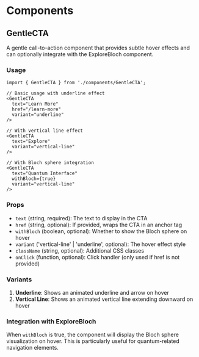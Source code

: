 # Components

## GentleCTA

A gentle call-to-action component that provides subtle hover effects and can optionally integrate with the ExploreBloch component.

### Usage

```tsx
import { GentleCTA } from './components/GentleCTA';

// Basic usage with underline effect
<GentleCTA
  text="Learn More"
  href="/learn-more"
  variant="underline"
/>

// With vertical line effect
<GentleCTA
  text="Explore"
  variant="vertical-line"
/>

// With Bloch sphere integration
<GentleCTA
  text="Quantum Interface"
  withBloch={true}
  variant="vertical-line"
/>
```

### Props

- `text` (string, required): The text to display in the CTA
- `href` (string, optional): If provided, wraps the CTA in an anchor tag
- `withBloch` (boolean, optional): Whether to show the Bloch sphere on hover
- `variant` ('vertical-line' | 'underline', optional): The hover effect style
- `className` (string, optional): Additional CSS classes
- `onClick` (function, optional): Click handler (only used if href is not provided)

### Variants

1. **Underline**: Shows an animated underline and arrow on hover
2. **Vertical Line**: Shows an animated vertical line extending downward on hover

### Integration with ExploreBloch

When `withBloch` is true, the component will display the Bloch sphere visualization on hover. This is particularly useful for quantum-related navigation elements.
